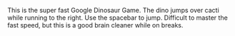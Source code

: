 This is the super fast Google Dinosaur Game. The dino jumps over cacti while running to the right. Use the spacebar to jump. 
Difficult to master the fast speed, but this is a good brain cleaner while on breaks.
